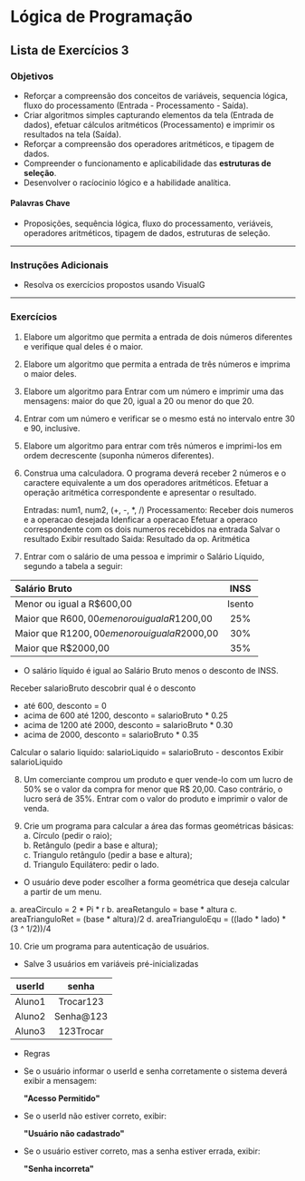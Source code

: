 # Lógica de Programação 
## Lista de Exercícios 3 
### Objetivos
- Reforçar a compreensão dos conceitos de variáveis, sequencia lógica, fluxo do processamento (Entrada - Processamento - Saída). 
- Criar algoritmos simples capturando elementos da tela (Entrada de dados), efetuar cálculos aritméticos (Processamento) e imprimir os resultados na tela (Saída). 
- Reforçar a compreensão dos operadores aritméticos, e tipagem de dados.   
- Compreender o funcionamento e aplicabilidade das **estruturas de seleção**.  
- Desenvolver o racíocinio lógico e a habilidade analítica. 
#### Palavras Chave  
- Proposições, sequência lógica, fluxo do processamento, veriáveis, operadores aritméticos, tipagem de dados, estruturas de seleção. 

---
### Instruções Adicionais 
- Resolva os exercícios propostos usando VisualG 

--- 
### Exercícios 
1. Elabore um algoritmo que permita a entrada de dois números diferentes e verifique qual deles é o maior. 

2. Elabore um algoritmo que permita a entrada de três números e imprima o maior deles.

3. Elabore um algoritmo para Entrar com um número e imprimir uma das mensagens: 
 	maior do que 20, igual a 20 ou menor do que 20.

4. Entrar com um número e verificar se o mesmo está no intervalo entre 30 e 90, inclusive. 

5. Elabore um algoritmo para entrar com três números e imprimi-los em ordem decrescente (suponha números diferentes). 

6. Construa uma calculadora. O programa deverá receber 2 números e o caractere equivalente a um dos operadores aritméticos. Efetuar a operação aritmética correspondente e apresentar o resultado. 


    Entradas: num1, num2, (+, -, *, /)
    Processamento: 
        Receber dois numeros e a operacao desejada 
        Idenficar a operacao 
        Efetuar a operaco correspondente com os dois numeros recebidos na entrada 
        Salvar o resultado 
        Exibir resultado 
    Saida: Resultado da op. Aritmética 





7. Entrar com o salário de uma pessoa e imprimir o Salário Líquido, segundo a tabela a seguir:
   
|  Salário Bruto                                   |   INSS   |
|:-------------------------------------------------|:--------:|
| Menor ou igual a R$600,00                        |  Isento  |
| Maior que R$600,00 e menor ou igual a R$1200,00  |    25%   |
| Maior que R$1200,00 e menor ou igual a R$2000,00 |    30%   |
| Maior que R$2000,00                              |    35%   |	

- O salário líquido é igual ao Salário Bruto menos o desconto de INSS. 



Receber salarioBruto 
descobrir qual é o desconto 
 -  até 600, desconto = 0 
 -  acima de 600 até 1200, desconto = salarioBruto * 0.25
 -  acima de 1200 até 2000, desconto = salarioBruto * 0.30
 -  acima de 2000, desconto = salarioBruto * 0.35

Calcular o salario liquido: salarioLiquido = salarioBruto - descontos 
Exibir salarioLiquido 





8.	Um comerciante comprou um produto e quer vende-lo com um lucro de 50% se o valor da compra for menor que R$ 20,00. Caso contrário, o lucro será de 35%. Entrar com o valor do produto e imprimir o valor de venda.



9. Crie um programa para calcular a área das formas geométricas básicas:  
a.	Círculo (pedir o raio);  
b.	Retângulo (pedir a base e altura);  
c.	Triangulo retângulo (pedir a base e altura);  
d.	Triangulo Equilátero: pedir o lado.
- O usuário deve poder escolher a forma geométrica que deseja calcular a partir de um menu.   


a. areaCirculo = 2 * Pi * r
b. areaRetangulo = base * altura
c. areaTrianguloRet = (base * altura)/2
d. areaTrianguloEqu = ((lado * lado) * (3 ^ 1/2))/4


 


10. Crie um programa para autenticação de usuários.

- Salve 3 usuários em variáveis pré-inicializadas 

|  userId   |    senha    |
|-----------|:-----------:|
| Aluno1    |  Trocar123  |
| Aluno2    |  Senha@123  |
| Aluno3    |  123Trocar  |

- Regras
-   Se o usuário informar o userId e senha corretamente o sistema deverá exibir a mensagem: 

    **"Acesso Permitido"**

-   Se o userId não estiver correto, exibir: 

    **"Usuário não cadastrado"**

-   Se o usuário estiver correto, mas a senha estiver errada, exibir:

    **"Senha incorreta"**




